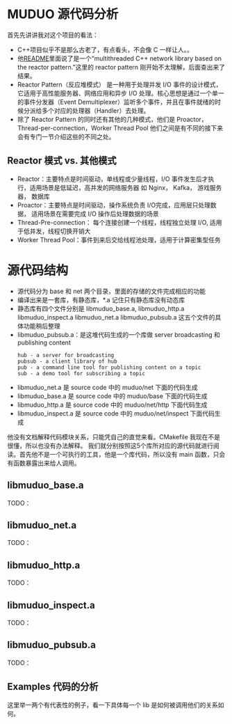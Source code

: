 # MUDUO 源代码分析

首先先讲讲我对这个项目的看法：

* C++项目似乎不是那么古老了，有点看头，不会像 C 一样让人。。
* 他[README](README)里面说了是一个“multithreaded C++ network library based on the reactor pattern.”这里的 reactor pattern 刚开始不太理解，后面查出来了结果。
* Reactor Pattern（反应堆模式） 是一种用于处理并发 I/O 事件的设计模式，它适用于高性能服务器、网络应用和异步 I/O 处理。核心思想是通过一个单一的事件分发器（Event Demultiplexer）监听多个事件，并且在事件就绪的时候分派给多个对应的处理器（Handler）去处理。
* 除了 Reactor Pattern 的同时还有其他的几种模式，他们是 Proactor，Thread-per-connection，Worker Thread Pool 他们之间是有不同的接下来会有专门一节介绍这些的不同之处。


## Reactor 模式 vs. 其他模式
* Reactor：主要特点是时间驱动，单线程或少量线程，I/O 事件发生后才执行，适用场景是低延迟，高并发的网络服务器 如 Nginx， Kafka， 游戏服务器， 数据库
* Proactor：主要特点是时间驱动，操作系统负责 I/O完成，应用层只处理数据， 适用场景在需要完成 I/O 操作后处理数据的场景
* Thread-Pre-connection： 每个连接创建一个线程，线程独立处理 I/O, 适用于低并发，线程切换开销大
* Worker Thread Pool：事件到来后交给线程池处理，适用于计算密集型任务

# 源代码结构
- 源代码分为 base 和 net 两个目录，里面的存储的文件完成相应的功能
- 编译出来是一套库，有静态库，*.a 记住只有静态库没有动态库
- 静态库有四个文件分别是 libmuduo_base.a, libmuduo_http.a libmuduo_inspect.a libmuduo_net.a libmuduo_pubsub.a 这五个文件的具体功能稍后整理 
- libmuduo_pubsub.a：是这堆代码生成的一个库做 server broadcasting 和 publishing content
    ```
    hub - a server for broadcasting
    pubsub - a client library of hub
    pub - a command line tool for publishing content on a topic
    sub - a demo tool for subscribing a topic
    ```
- libmuduo_net.a 是 source code 中的 muduo/net 下面的代码生成
- libmuduo_base.a 是 source code 中的 muduo/base 下面的代码生成
- libmuduo_http.a 是 source code 中的 muduo/net/http 下面代码生成
- libmuduo_inspect.a 是 source code 中的 muduo/net/inspect 下面代码生成

他没有文档解释代码模块关系，只能凭自己的直觉来看。CMakefile 我现在不是很懂，所以也没有办法解释。
我们就分别按照这5个库所对应的源代码就进行阅读。首先他不是一个可执行的工具，他是一个库代码，所以没有 main 函数，只会有函数暴露出来给人调用。

## libmuduo_base.a
TODO：

## libmuduo_net.a
TODO：

## libmuduo_http.a
TODO：


## libmuduo_inspect.a
TODO：


## libmuduo_pubsub.a
TODO：


## Examples 代码的分析
这里举一两个有代表性的例子，看一下具体每一个 lib 是如何被调用他们的关系如何。